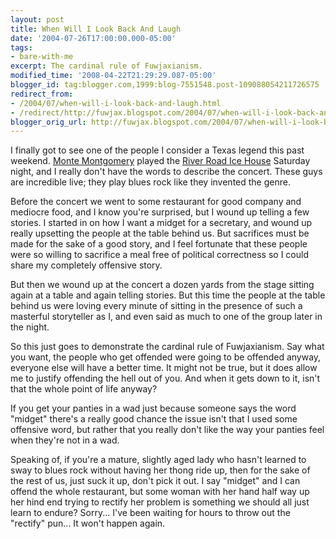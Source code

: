 ```yaml
---
layout: post
title: When Will I Look Back And Laugh
date: '2004-07-26T17:00:00.000-05:00'
tags:
- bare-with-me
excerpt: The cardinal rule of Fuwjaxianism.
modified_time: '2008-04-22T21:29:29.087-05:00'
blogger_id: tag:blogger.com,1999:blog-7551548.post-109088054211726575
redirect_from: 
- /2004/07/when-will-i-look-back-and-laugh.html
- /redirect/http://fuwjax.blogspot.com/2004/07/when-will-i-look-back-and-laugh.html
blogger_orig_url: http://fuwjax.blogspot.com/2004/07/when-will-i-look-back-and-laugh.html
---
```


I finally got to see one of the people I consider a Texas legend this past weekend.  [Monte Montgomery](http://www.montemontgomery.com/) played the [River Road Ice House](http://riverroadicehouse.com) Saturday night, and I really don't have the words to describe the concert. These guys are incredible live; they play blues rock like they invented the genre.

Before the concert we went to some restaurant for good company and mediocre food, and I know you're surprised, but I wound up telling a few stories. I started in on how I want a midget for a secretary, and wound up really upsetting the people at the table behind us. But sacrifices must be made for the sake of a good story, and I feel fortunate that these people were so willing to sacrifice a meal free of political correctness so I could share my completely offensive story.

But then we wound up at the concert a dozen yards from the stage sitting again at a table and again telling stories. But this time the people at the table behind us were loving every minute of sitting in the presence of such a masterful storyteller as I, and even said as much to one of the group later in the night.

So this just goes to demonstrate the cardinal rule of Fuwjaxianism. Say what you want, the people who get offended were going to be offended anyway, everyone else will have a better time. It might not be true, but it does allow me to justify offending the hell out of you. And when it gets down to it, isn't that the whole point of life anyway?

If you get your panties in a wad just because someone says the word "midget" there's a really good chance the issue isn't that I used some offensive word, but rather that you really don't like the way your panties feel when they're not in a wad.

Speaking of, if you're a mature, slightly aged lady who hasn't learned to sway to blues rock without having her thong ride up, then for the sake of the rest of us, just suck it up, don't pick it out. I say "midget" and I can offend the whole restaurant, but some woman with her hand half way up her hind end trying to rectify her problem is something we should all just learn to endure? Sorry... I've been waiting for hours to throw out the "rectify" pun... It won't happen again.

